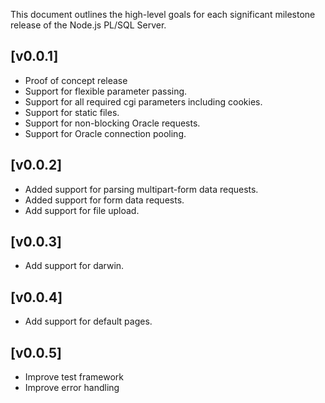 This document outlines the high-level goals for each significant milestone release of the Node.js PL/SQL Server.

## [v0.0.1]
* Proof of concept release
* Support for flexible parameter passing.
* Support for all required cgi parameters including cookies.
* Support for static files.
* Support for non-blocking Oracle requests.
* Support for Oracle connection pooling.

## [v0.0.2]
* Added support for parsing multipart-form data requests.
* Added support for form data requests.
* Add support for file upload.

## [v0.0.3]
* Add support for darwin.

## [v0.0.4]
* Add support for default pages.

## [v0.0.5]
* Improve test framework
* Improve error handling

